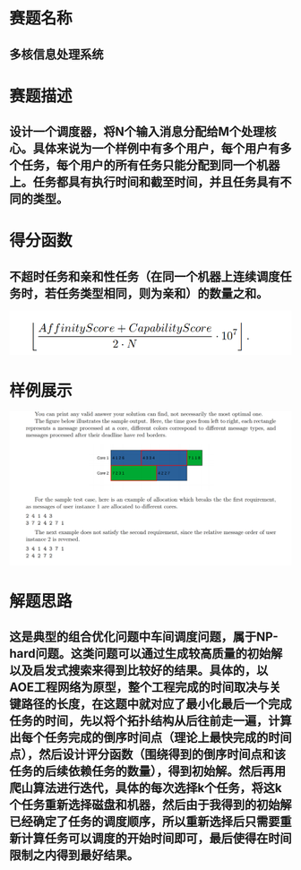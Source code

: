 

# 赛题名称
## 多核信息处理系统
# 赛题描述
## 设计一个调度器，将N个输入消息分配给M个处理核心。具体来说为一个样例中有多个用户，每个用户有多个任务，每个用户的所有任务只能分配到同一个机器上。任务都具有执行时间和截至时间，并且任务具有不同的类型。
# 得分函数
## 不超时任务和亲和性任务（在同一个机器上连续调度任务时，若任务类型相同，则为亲和）的数量之和。
![得分细节](score.png)
# 样例展示
![样例展示](show.png)
# 解题思路
## 这是典型的组合优化问题中车间调度问题，属于NP-hard问题。这类问题可以通过生成较高质量的初始解以及启发式搜索来得到比较好的结果。具体的，以AOE工程网络为原型，整个工程完成的时间取决与关键路径的长度，在这题中就对应了最小化最后一个完成任务的时间，先以将个拓扑结构从后往前走一遍，计算出每个任务完成的倒序时间点（理论上最快完成的时间点），然后设计评分函数（围绕得到的倒序时间点和该任务的后续依赖任务的数量），得到初始解。然后再用爬山算法进行迭代，具体的每次选择k个任务，将这k个任务重新选择磁盘和机器，然后由于我得到的初始解已经确定了任务的调度顺序，所以重新选择后只需要重新计算任务可以调度的开始时间即可，最后使得在时间限制之内得到最好结果。
